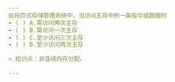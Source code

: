 ```yaml
---
在段页式存储管理系统中，当访问主存中的一条指令或数据时
- ( ) A.需访问两次主存 
- ( ) B.需访问一次主存 
- ( ) C.至少访问三次主存 
- ( ) D.至少访问两次主存

> 知识点：非连续内存分配。

---
```

